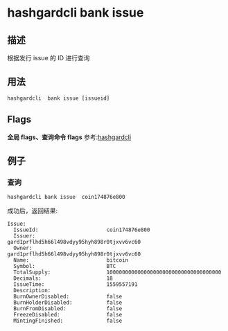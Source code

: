 # hashgardcli bank issue

## 描述
根据发行 issue 的 ID 进行查询
## 用法
```shell
hashgardcli  bank issue [issueid]
```
## Flags

**全局 flags、查询命令 flags** 参考:[hashgardcli](../README.md)

## 例子
### 查询
```shell
hashgardcli bank issue  coin174876e800
```

成功后，返回结果:
```shell
Issue:
  IssueId:          			coin174876e800
  Issuer:           			gard1prflhd5h66l498vdyy95hyh898r0tjxvv6vc60
  Owner:           				gard1prflhd5h66l498vdyy95hyh898r0tjxvv6vc60
  Name:             			bitcoin
  Symbol:    	    			BTC
  TotalSupply:      			1000000000000000000000000000000000000
  Decimals:         			18
  IssueTime:					1559557191
  Description:
  BurnOwnerDisabled:  			false
  BurnHolderDisabled:  			false
  BurnFromDisabled:  			false
  FreezeDisabled:  				false
  MintingFinished:  			false 
```
